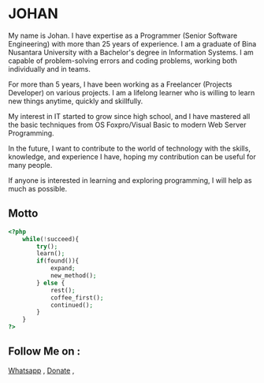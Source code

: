 # JOHAN

 My name is Johan. I have expertise as a Programmer (Senior Software Engineering) with more than 25 years of experience. I am a graduate of Bina Nusantara University with a Bachelor's degree in Information Systems. I am capable of problem-solving errors and coding problems, working both individually and in teams.

For more than 5 years, I have been working as a Freelancer (Projects Developer) on various projects. I am a lifelong learner who is willing to learn new things anytime, quickly and skillfully.

My interest in IT started to grow since high school, and I have mastered all the basic techniques from OS Foxpro/Visual Basic to modern Web Server Programming.

In the future, I want to contribute to the world of technology with the skills, knowledge, and experience I have, hoping my contribution can be useful for many people.

If anyone is interested in learning and exploring programming, I will help as much as possible. 

## Motto

```php
<?php
    while(!succeed){
        try();
        learn();        
        if(found()){
            expand;
            new_method();
        } else {
            rest();
            coffee_first();
            continued();
        }        
    }
?>

```

## Follow Me on :

[Whatsapp](https://wa.me/6281341300100) , [Donate](https://sociabuzz.com/johanjkt999/donate) ,

